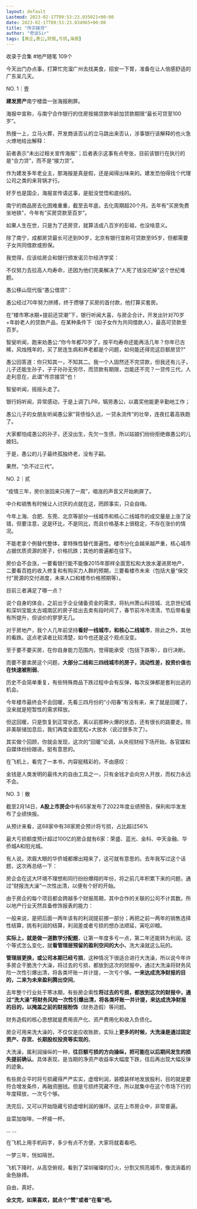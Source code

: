 ```yaml
---
layout: default
Lastmod: 2023-02-17T09:53:23.035021+00:00
date: 2023-02-17T09:53:23.034965+00:00
title: "传宗接贷"
author: "奇谈Sir"
tags: [房企,愚公,财报,亏损,海报]
---
```


收录于合集 #地产随笔 109个

今天出门办点事，打算忙完溜广州去找美食，招安一下胃，准备在让人倍感舒适的广东呆几天。

NO. 1｜壹

**建发房产**南宁楼盘一张海报刷屏。  

海报中宣称，与南宁合作银行的住房按揭贷款年龄加贷款期限“最长可贷至100岁”。

热搜一上，立马火葬，开发商该否认的立马跳出来否认，涉事银行该解释的也火急火燎地给出解释：

前者表示“未出过相关宣传海报”；后者表示这事有点夸张，目前该银行在执行的是“合力贷”，而不是“接力贷”。  

作为建发多年老业主，那海报是真是假，还是闻得出味来的。建发恐怕得找个代理公司之类的来背锅才行。

好歹也是国企，海报宣传语这事，是挺没觉悟和底线的。  

南宁的商品房去化困难重重，截至去年底，去化周期超20个月。去年有“买房免费坐地铁”，今年有“买房贷款至百岁”。

如果人生在世，只是为了还房贷，就算活成八百岁的彭祖，也没啥意义。  

除了南宁，成都房贷最长可还到90岁，北京有银行宣称可贷款至95岁，但都需要子女共同借款或担保。

我觉得，应该给房企和银行颁发诺贝尔经济学奖：

不仅努力去拉高人均寿命，还因为他们完美解决了“人死了钱没花掉”这个世纪难题。

愚公移山现代版“愚公借贷”：  

愚公经过70年努力拼搏，终于攒够了买房的首付款，他打算买套房。

在“楼市寒冰期+提前还贷潮”下，银行听闻大喜，与房企合计，开发出针对70岁+年龄老人的贷款产品，在某种条件下（如子女作为共同借款人），最高可贷款至百岁。

智叟听闻，跑来劝愚公:“你今年都70岁了，按平均寿命还能再活几年？你年已古稀，风烛残年的，买了房连生病和养老都是个问题，如何能还得完这巨额房贷?"  

愚公回答道：你只知其一，不知其二。我一个人固然还不完贷款，但我还有儿子，儿子还能生孙子，子子孙孙无穷尽，而贷款有期限，岂能还不完？一贷传三代，人走利息在，此谓”传宗接贷“也！  

智叟听闻，摇摇头走了。  

银行妈听闻，异常感动，于是上调了LPR，犒劳愚公，以嘉奖他能更辛勤地工作；

愚公儿子的女朋友听闻愚公家“背债恒久远，一贷永流传”的壮举，连夜扛着高铁跑了。

大家都怕成愚公的孙子，还没出生，先欠一生债，所以姑娘们纷纷拒绝做愚公的儿媳妇。

于是，愚公的儿子最终孤独终老，没有子嗣。

果然，“负不过三代”。

NO. 2｜贰

“疫情三年，房价涨回来只用了一周”，唱涨的声音又开始刷屏了。  

中介和销售有时候让人讨厌的点就在这，罔顾事实，只会自嗨。  

今年上海、合肥、东莞、北京等部分一线城市和核心二线城市的成交量是上涨了没错，但要注意，这是环比，不是同比，而且价格基本上很稳定，不存在涨价的情况。

不能老拿个例替代整体，拿特殊性替代普遍性。楼市分化会越来越严重，核心城市占据优质资源的房子，价格抗跌；其他的普遍都在往下。

房价会不会涨，一要看银行能不能像2015年那样全面宽松和大放水灌进房地产，二要看百姓的收入修复和有购买力人群的预期，三要看楼市未来（包括大量“保交付”房源的交付进度，未来人口和楼市价格预期等）。

目前三者满足了哪一点？  

说个自身的体会，之前出于企业储备资金的需求，将杭州萧山科技城、北京世纪城和深圳宝能太古城南区的房子挂出去卖有段时间了，春节前冷冷清清，节后带看量有所提升，但谈价的寥寥无几。

对于房地产，我个人几年前坚持**看好一线城市，和核心二线城市**，除此之外，其他的看跌。这点老读者比较清楚，如今也还是这个观点没变。

至于要不要买房，在你自身能力范围内，觉得能承受（包括下跌等），自行决断。

而要不要卖房这个问题，**大部分二线和三四线城市的房子，流动性差，投资价值也在快速被削弱**。

历史不会简单重复，有些特殊商品下跌过程中会有反弹，每次反弹都是套利出逃的机会。

今年楼市最终会不会回暖，先看三四月份的“小阳春”有没有来，来了就是回暖了，没来就是短暂性的需求释放。  

但这回暖，只是恢复到正常状态，离以前那种火爆的状态，还有很长的路要走。除非美联储加息后，我们再度全面宽松+大放水（说过很多次了）。  

其实做个回顾，你就会发现，这次的“回暖”论调，从央视财经下场开始，各官媒和自媒体纷纷跟进。挺有意思的。

在飞机上，看完了一本书，内容挺精彩的，不由感叹：

金钱是人类发明的最伟大的自由工具之一，只有金钱才会向穷人开放，而权力永远不会。

NO. 3｜散

截至2月14日，**A股上市房企**中有65家发布了2022年度业绩预告，保利和华发发布了业绩快报。  

从预计来看，这68家中有38家房企预计将亏损，占比超过56%  

最大亏损额度预计超过100亿的房企就有6家：荣盛、蓝光、金科、中天金融、华侨城A和阳光城。

有人说，浓眉大眼的华侨城都爆出翔来了，这可就有意思的。去年我写过这个话题，这次再总结一下：  

房企会在这大环境不理想和同行纷纷爆翔的年份，将之前几年积累下来的问题，通过“财报洗大澡”一次性出清，以便有个好的开始。

由于房企的每个项目都会跨越多个财报周期，其中合作的关联的公司不计其数。所以地产行业天然具备修饰报表的能力：

一般来说，是把后面一两年该有的利润提前挪一部分；再把之前一两年的销售选择性结算，挑有利润的结算，利润差或者亏损的想办法顺延，寅吃卯粮。

**实际上，就是做一道数学分配题**，让第一年度多亏一点，第二年还能转为利润。这个等式怎么变化，就**看管理层预留的盈利空间的大小**，洗大澡就这么玩的。

**管理层更换，或公司本期已经亏损**，这种情况下很适合进行大洗澡，所以说今年许多房企干脆洗个大澡，将过去的亏损，都放到这次的财报中，通过大洗澡将财务风险一次性引爆出清，将各类坏账一并计提，一次亏个够。**一来达成洗净财报的目的，二来为未来盈利腾出空间**。

去年整个行业处于寒冰期，有些房企索性**将过去的亏损，都放到这次的财报中，通过“洗大澡”将财务风险一次性引爆出清，将各类坏账一并计提，来达成洗净财报的目的，以掩盖之前的财报粉饰**（财务造假）等问题。

财务造假的核心思想就是费用资产化、资产费用化和收入负债化。

房企可用来洗大澡的，不仅仅是应收账款，实际上**更多的时候，大洗澡是通过固定资产、存货、长期股权投资等实现的**。

大洗澡，属利润操纵的一种，**往巨额亏损的方向操纵，把可能在以后期间发生的损失提前确认**。具体表现，是当期的净资产收益率大幅度下跌，往后再出现大幅反弹的迹象。

有些房企平时将亏损藏得严严实实，虚增利润，装模装样地发放股利，目的就是要符合增发条件，再融资圈钱。但是亏损终究藏不住，所以就集中在这个市场下行的年度释放，一次亏个够。

洗完后，又可以开始隐藏亏损虚增利润的循环。这在上市房企中，非常普遍。

韭菜加咖啡，一杯接一杯。

... ...

在飞机上用手机码字，多少有点不方便，大家将就着看吧。

一梦三年，恍如隔世。

飞机下降时，从高空俯视，看到了深圳璀璨的灯火，分割又照亮城市，像流淌着的金色脉搏。

自由，真好。

**全文完，如果喜欢，就点个“赞”或者“在看”吧。**


